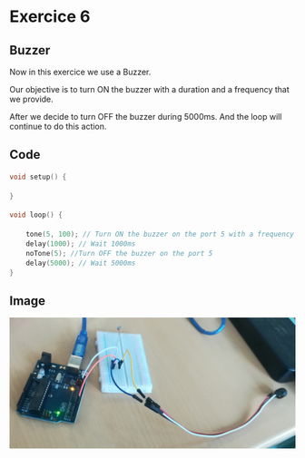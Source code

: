 # Exercice 6

## Buzzer

Now in this exercice we use a Buzzer. 

Our objective is to turn ON the buzzer with a duration and a frequency that we provide.

After we decide to turn OFF the buzzer during 5000ms. And the loop will continue to do this action.

## Code

```C
void setup() {

}

void loop() {

    tone(5, 100); // Turn ON the buzzer on the port 5 with a frequency equal to 100Hz
    delay(1000); // Wait 1000ms
    noTone(5); //Turn OFF the buzzer on the port 5
    delay(5000); // Wait 5000ms
}
```

## Image
![Example](https://github.com/efrei-paris-sud/2020-H-Team-of-2/blob/main/lab/1/Exercise/6/Buzzer.jpg)
